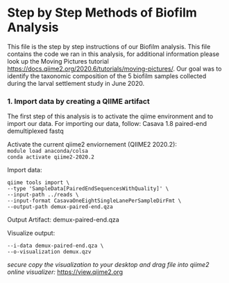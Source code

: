 # Step by Step Methods of Biofilm Analysis 
   This file is the step by step instructions of our Biofilm analysis. This file contains the code we ran in this analysis, for additional information please look up the Moving Pictures tutorial https://docs.qiime2.org/2020.6/tutorials/moving-pictures/. Our goal was to identify the taxonomic composition of the 5 biofilm samples collected during the larval settlement study in June 2020.  
   
### 1. Import data by creating a QIIME artifact 
The first step of this analysis is to activate the qiime environment and to import our data. For importing our data, follow: Casava 1.8 paired-end demultiplexed fastq   

   Activate the current qiime2 enviornement (QIIME2 2020.2):   
   `module load anaconda/colsa`     
   `conda activate qiime2-2020.2`   
   
   Import data: 
   ```
   qiime tools import \
  --type 'SampleData[PairedEndSequencesWithQuality]' \
  --input-path ../reads \
  --input-format CasavaOneEightSingleLanePerSampleDirFmt \
  --output-path demux-paired-end.qza
  ```    
  
  Output Artifact: demux-paired-end.qza   
  
  Visualize output:
  ```qiime demux summarize \
  --i-data demux-paired-end.qza \
  --o-visualization demux.qzv
  ```    
  *secure copy the visualization to your desktop and drag file into qiime2 online visualizer:* https://view.qiime2.org  
  
  
